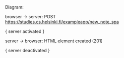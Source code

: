Diagram:

browser -> server: POST https://studies.cs.helsinki.fi/exampleapp/new_note_spa

{ server activated }

server -> browser: HTML element created (201)

{ server deactivated }
